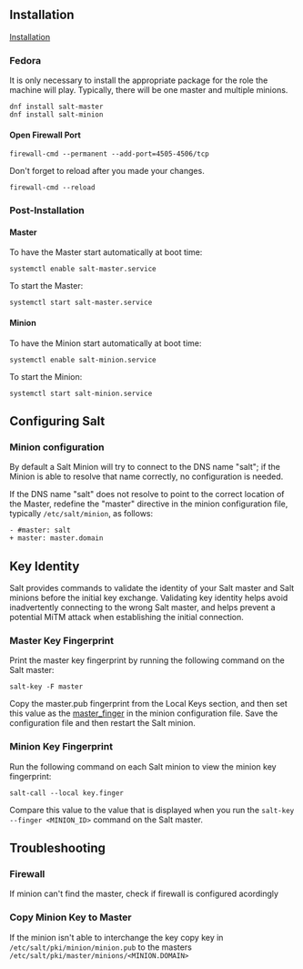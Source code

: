 ## Installation

[Installation](https://docs.saltproject.io/en/master/topics/installation/index.html)


### Fedora
It is only necessary to install the appropriate package for the role the machine will play. Typically, there will be one master and multiple minions.
```
dnf install salt-master
dnf install salt-minion
```

#### Open Firewall Port

```
firewall-cmd --permanent --add-port=4505-4506/tcp
```
Don't forget to reload after you made your changes.
```
firewall-cmd --reload
```
### Post-Installation

#### Master
To have the Master start automatically at boot time:
```
systemctl enable salt-master.service
```
To start the Master:
```
systemctl start salt-master.service
```

#### Minion
To have the Minion start automatically at boot time:
```
systemctl enable salt-minion.service
```
To start the Minion:
```
systemctl start salt-minion.service
```

## Configuring Salt

### Minion configuration
By default a Salt Minion will try to connect to the DNS name "salt"; if the Minion is able to resolve that name correctly, no configuration is needed.

If the DNS name "salt" does not resolve to point to the correct location of the Master, redefine the "master" directive in the minion configuration file, typically ```/etc/salt/minion```, as follows:

```
- #master: salt
+ master: master.domain
```

## Key Identity

Salt provides commands to validate the identity of your Salt master and Salt minions before the initial key exchange. Validating key identity helps avoid inadvertently connecting to the wrong Salt master, and helps prevent a potential MiTM attack when establishing the initial connection.

### Master Key Fingerprint

Print the master key fingerprint by running the following command on the Salt master:
```
salt-key -F master
```
Copy the master.pub fingerprint from the Local Keys section, and then set this value as the [master_finger](https://docs.saltproject.io/en/master/ref/configuration/minion.html#std-conf_minion-master_finger) in the minion configuration file. Save the configuration file and then restart the Salt minion.


### Minion Key Fingerprint

Run the following command on each Salt minion to view the minion key fingerprint:
```
salt-call --local key.finger
```
Compare this value to the value that is displayed when you run the ```salt-key --finger <MINION_ID>``` command on the Salt master.

## Troubleshooting

### Firewall

If minion can't find the master, check if firewall is configured acordingly

### Copy Minion Key to Master

If the minion isn't able to interchange the key copy key in ```/etc/salt/pki/minion/minion.pub``` to the masters ```/etc/salt/pki/master/minions/<MINION.DOMAIN> ```